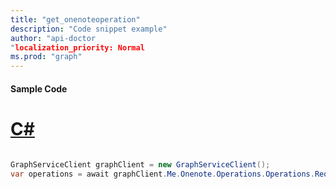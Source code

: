```yaml
---
title: "get_onenoteoperation"
description: "Code snippet example" 
author: "api-doctor
"localization_priority: Normal
ms.prod: "graph"
--- 
```

#### Sample Code
# [C#](#tab/Csharp)

```C#

GraphServiceClient graphClient = new GraphServiceClient();
var operations = await graphClient.Me.Onenote.Operations.Operations.Request().GetAsync();

```